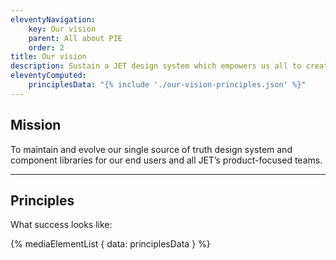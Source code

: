 ```yaml
---
eleventyNavigation:
    key: Our vision
    parent: All about PIE
    order: 2
title: Our vision
description: Sustain a JET design system which empowers us all to create consistent, effective and inclusive products for our users.
eleventyComputed:
    principlesData: "{% include './our-vision-principles.json' %}"
---
```


## Mission

To maintain and evolve our single source of truth design system and component libraries for our end users and all JET’s product-focused teams.

---

## Principles

What success looks like:

{% mediaElementList {
    data: principlesData
} %}
